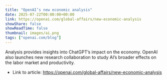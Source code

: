 ```yaml
---
title: "OpenAI’s new economic analysis"
date: 2025-07-22T00:00:00+00:00
link: https://openai.com/global-affairs/new-economic-analysis
showShare: false
showReadTime: false
thumbnail: images/ai.png
tags: ["openai.com/blog"]
---
```

Analysis provides insights into ChatGPT’s impact on the economy. OpenAI also launches new research collaboration to study AI’s broader effects on the labor market and productivity.

- Link to article: https://openai.com/global-affairs/new-economic-analysis